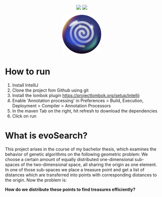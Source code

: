 <p align="center">
  <img src="https://github.com/jotoh98/evoSearch/workflows/JavaDoc/badge.svg"/>
  <img src="https://github.com/jotoh98/evoSearch/workflows/Test%20&%20Build%20with%20maven/badge.svg"/>
</p>

<p align="center">
  <img src="icon.png" width="128px">
</p>

# How to run

1. Install IntelliJ
2. Clone the project fom Github using git
3. Install the lombok plugin https://projectlombok.org/setup/intellij
4. Enable 'Annotation processing' in Preferences > Build, Execution, Deployment > Compiler > Annotation Processors
5. In the maven Tab on the right, hit refresh to download the dependencies
6. Click on run

# What is evoSearch?

This project arises in the course of my bachelor thesis, which examines the behavior of genetic algorithms on the following geometric problem: We choose a certain amount of equally distributed one-dimensional sub-spaces of the two-dimensional space, all sharing the origin as one element. In one of those sub-spaces we place a treasure point and get a list of distances which are transferred into points with corresponding distances to the origin. Now the problem is:

**How do we distribute these points to find treasures efficiently?**

